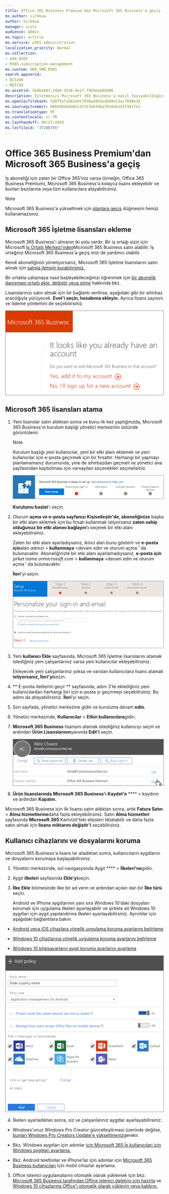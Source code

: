 ```yaml
---
title: Office 365 Business Premium'dan Microsoft 365 Business'a geçiş
ms.author: sirkkuw
author: Sirkkuw
manager: scotv
audience: Admin
ms.topic: article
ms.service: o365-administration
localization_priority: Normal
ms.collection:
- Adm_O365
- M365-subscription-management
ms.custom: OKR_SMB_M365
search.appverid:
- BCS160
- MET150
ms.assetid: 5b4ba843-24b8-4526-8e1f-f9b9eab89d06
description: İşletmenizi Microsoft 365 Business'a nasıl taşıyabildiğiniöğrenin.
ms.openlocfilehash: 5d0f5efa561e61703bed4b3edb09e13ac7848e28
ms.sourcegitcommit: 6003d6da0a85c97357eb3dba3918eb145f381fe1
ms.translationtype: MT
ms.contentlocale: tr-TR
ms.lasthandoff: 09/27/2019
ms.locfileid: "37288795"
---
```

# <a name="migrate-to-microsoft-365-business-from-office-365-business-premium"></a>Office 365 Business Premium'dan Microsoft 365 Business'a geçiş

İş aboneliği için zaten bir Office 365'iniz varsa (örneğin, Office 365 Business Premium), Microsoft 365 Business'a kolayca lisans ekleyebilir ve bunları bazılarına veya tüm kullanıcılara atayabilirsiniz.
  
> [!NOTE]
> Microsoft 365 Business'a yükseltmek için [planlara geçiş](https://support.office.com/article/73318661-8f33-478b-bcc7-fb8d69dbb22a?.aspx#switchbutton) düğmesini henüz kullanamazsınız. 
  
## <a name="add-microsoft-365-business-licenses"></a>Microsoft 365 İşletme lisansları ekleme

Microsoft 365 Business'ı almanın iki yolu vardır. Bir iş ortağı sizin için Microsoft [İş Ortağı Merkezi'nden](get-microsoft-365-business.md)Microsoft 365 Business satın alabilir. İş ortağınız Microsoft 365 Business'a geçiş inizi de yardımcı olabilir.
  
Kendi aboneliğinizi yönetiyorsanız, Microsoft 365 İşletme lisanslarını satın almak için [satışla iletişim kurabilirsiniz.](https://www.microsoft.com/microsoft-365/business) 
  
Bir ortakla çalışmaya nasıl başleyebileceğinizi öğrenmek için [bir abonelik danışmanı ortağı ekle, değiştir veya silme](https://support.office.com/article/f86e8177-936e-491e-9024-44dea2b296ff) hakkında bkz. 
  
Lisanslarınızı satın almak için bir bağlantı verilirse, aşağıdaki gibi bir sihirbaz aracılığıyla yürüyecek. **Evet'i seçin, hesabıma ekleyin.** Ayrıca lisans sayısını ve ödeme yöntemini de seçebilirsiniz.
  
![Microsoft 365 Business doğrudan satın alma bağlantısında, geçerli hesabınıza eklemeyi veya yeni bir hesaba kaydolmayı seçin.](media/8bc54fd1-9cab-44d5-af91-c471e89aea46.png)
  
## <a name="assign-microsoft-365-licenses"></a>Microsoft 365 lisansları atama

1. Yeni lisanslar satın aldıktan sonra ve bunu ilk kez yaptığınızda, Microsoft 365 Business'ın kurulum başlığı yönetici merkezinin üstünde görüntülenir.
    
    > [!NOTE]
    > Kurulum başlığı yeni kullanıcılar, yeni bir etki alanı eklemek ve yeni kullanıcılar için e-posta geçirmek için bir fırsattır. Herhangi bir yapmayı planlamamanız durumunda, yine de sihirbazdan geçmeli ve yönetici ana sayfasından kaybolması için varsayılan seçenekleri seçmelisiniz. 
  
   ![Microsoft 365 Business'ta Başlat kurulumını seçin banner'ı kurmaya hazırdır.](media/8d3b0d97-7cca-497f-9364-4b00ad670209.png)
  
    **Kurulumu başlat**'ı seçin.
    
2. Oturum **açma ve e-posta sayfanızı Kişiselleştir'de, aboneliğinize** başka bir etki alanı eklemek için bu fırsatı kullanmak istiyorsanız **zaten sahip olduğunuz bir etki alanını bağlayın'ı** seçerek bir etki alanı ekleyebilirsiniz. 
    
    Zaten bir etki alanı ayarladıysanız, ikinci alan bunu gösterir ve **e-posta için**alan _adınızı_ \> **kullanmaya** \<devam edin ve oturum açma ' da bulunacaktır.   Aboneliğinizle bir etki alanı ayarlamadıysanız, **e-posta için** _şirket name.onmicrosoft.com_ \> **kullanmaya** \<devam edin ve oturum açma ' da bulunacaktır.  
    
    **İleri**'yi seçin.
    
    ![Oturum açma ve e-posta sayfanızı Kişiselleştir'de, bir etki alanı eklemeyi veya kullanmakta olduğunuz alanı kullanmayı seçin.](media/c3f5cfb2-1189-4d2f-803b-c9feb008a7a3.png)
  
3. Yeni **kullanıcı Ekle** sayfasında, Microsoft 365 İşletme lisanslarını atamak istediğiniz yeni çalışanlarınız varsa yeni kullanıcılar ekleyebilirsiniz. 
    
    Ekleyecek yeni çalışanlarınız yoksa ve varolan kullanıcılara lisans atamak **istiyorsanız, İleri'yi**seçin.
    
4. ** E-posta iletilerini geçir ** sayfasında, adım 3'te eklediğiniz yeni kullanıcılardan herhangi biri için e-posta yı geçirmeyi seçebilirsiniz. Bu adımı da atlayabilirsiniz. **İleri**'yi seçin.
    
5. Son sayfada, yönetici merkezine gidin ve kuruluma devam **edin.**
    
6. Yönetici merkezinde, **Kullanıcılar** \> **Etkin kullanıcılara**gidin.
    
7. **Microsoft 365 Business** lisansını atamak istediğiniz kullanıcıyı seçin ve ardından **Ürün Lisanslarının**yanında **Edit'i** seçin.
    
    ![Kullanıcı kartında Ürün lisanslarının yanında Edit'i seçin.](media/be0fe2d8-7ff8-447c-88f6-d212ed78451c.png)
  
8. **Ürün lisanslarında** **Microsoft 365 Business'ı** **Kaydet'e** **** \> kaydırın ve ardından **Kapatın.**
    
Microsoft 365 Business için ilk lisansı satın aldıktan sonra, artık **Fatura Satın** \> **Alma hizmetlerine**daha fazla ekleyebilirsiniz. Satın **Alma hizmetleri** sayfasında **Microsoft 365** Kartvizit'teki elipsleri tıklatabilir ve daha fazla satın almak için **lisans miktarını değiştir'i** seçebilirsiniz. 
  
## <a name="protect-user-devices-and-files"></a>Kullanıcı cihazlarını ve dosyalarını koruma

Microsoft 365 Business'a lisans lar atadıktan sonra, kullanıcıların aygıtlarını ve dosyalarını korumaya başlayabilirsiniz.
  
1. Yönetici merkezinde, sol navigasyonda Aygıt **** \> **İlkeleri'ne**gidin.
    
2. Aygıt **ilkeleri** sayfasında **Ekle'yi**seçin.
    
3. **İlke Ekle** bölmesinde ilke bir ad verin ve ardından açılan dan bir **İlke türü** seçin. 
    
    Android ve iPhone aygıtlarının yanı sıra Windows 10'daki dosyaları korumak için uygulama ilkeleri ayarlayabilir ve şirkete ait Windows 10 aygıtları için aygıt yapılandırma ilkeleri ayarlayabilirsiniz. Ayrıntılar için aşağıdaki bağlantılara bakın:
    
  - [Android veya iOS cihazlara yönelik uygulama koruma ayarlarını belirleme](app-protection-settings-for-android-and-ios.md)
    
  - [Windows 10 cihazlarına yönelik uygulama koruma ayarlarını belirleme](protection-settings-for-windows-10-devices.md)
    
  - [Windows 10 bilgisayarların aygıt koruma ayarlarını ayarlama](protection-settings-for-windows-10-pcs.md)
    
   ![Ekle ilke bölmesine, bunun için bir ad girin ve açılan menüden İlke türünü seçin.](media/76ef37e4-1d18-4f34-8a0f-391ab1d0ae2b.png)
  
4. İlkeleri ayarladıktan sonra, siz ve çalışanlarınız aygıtlar ayarlayabilirsiniz:
    
  - Windows'unuz Windows Pro Creator güncelleştirmesi üzerinde değilse, [bunları Windows Pro Creators Update'e yükseltmeniz](upgrade-to-windows-pro-creators-update.md)gerekir.
    
  - Bkz. Windows aygıtları için adımlar [için Microsoft 365 İş kullanıcıları için Windows aygıtları ayarlama.](set-up-windows-devices.md) 
    
  - Bkz. Android telefonlar ve iPhone'lar için adımlar için [Microsoft 365 Business kullanıcıları](set-up-mobile-devices.md) için mobil cihazlar ayarlama. 
    
5. Office istemci uygulamalarını otomatik olarak yüklemek için bkz: [Microsoft 365 Business tarafından Office istemci dağıtımı için hazırla](prepare-for-office-client-deployment.md) ve [Windows 10 cihazlarına Office'i otomatik olarak yükleyin veya kaldırın.](auto-install-or-uninstall-office.md)
    


